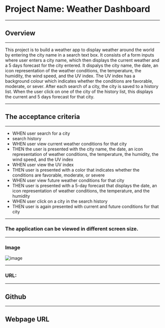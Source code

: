 # Project Name: Weather Dashboard
___

## Overview
___
This project is to build a weather app to display weather around the world by entering the city name in a search text box.
It consists of a form inputs where user enters a city name, which then displays the current weather and a 5 days forecast for the city entered.
It dispalys the city name, the date, an icon representation of the weather conditions, the temperature, the humidity, the wind speed, and the UV index. The UV index has a background colour which indicates whether the conditions are favorable, moderate, or sever.
After each search of a city, the city is saved to a history list. When the user click on one of the city of the history list, this displays the current and 5 days forecast for that city.

___
## The acceptance criteria
___

- WHEN user search for a city
- search history
- WHEN user view current weather conditions for that city
- THEN the user is presented with the city name, the date, an icon representation of weather conditions, the temperature, the humidity, the wind speed, and the UV index
- WHEN user view the UV index
- THEN user is presented with a color that indicates whether the conditions are favorable, moderate, or severe
- WHEN user view future weather conditions for that city
- THEN user is presented with a 5-day forecast that displays the date, an icon representation of weather conditions, the temperature, and the humidity
- WHEN user click on a city in the search history
- THEN user is again presented with current and future conditions for that city

____

### The application can be viewed in different screen size.

____
### Image

![image](https://user-images.githubusercontent.com/14179472/113714510-d05bd800-972b-11eb-81d2-3d02a83c98e0.png)

____
### URL:
____
Github
- 

___

Webpage URL
- 


